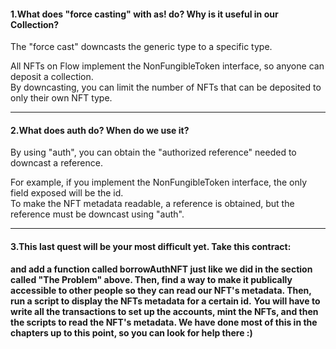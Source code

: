 #### 1.What does "force casting" with as! do? Why is it useful in our Collection?

The "force cast" downcasts the generic type to a specific type.<br/>

All NFTs on Flow implement the NonFungibleToken interface, so anyone can deposit a collection.<br/>
By downcasting, you can limit the number of NFTs that can be deposited to only their own NFT type.

---
#### 2.What does auth do? When do we use it?

By using "auth", you can obtain the "authorized reference" needed to downcast a reference.

For example, if you implement the NonFungibleToken interface, the only field exposed will be the id.<br/>
To make the NFT metadata readable, a reference is obtained, but the reference must be downcast using "auth".

---
#### 3.This last quest will be your most difficult yet. Take this contract:

<b>and add a function called borrowAuthNFT just like we did in the section called "The Problem" above. Then, find a way to make it publically accessible to other people so they can read our NFT's metadata. Then, run a script to display the NFTs metadata for a certain id.</b>
<b>You will have to write all the transactions to set up the accounts, mint the NFTs, and then the scripts to read the NFT's metadata. We have done most of this in the chapters up to this point, so you can look for help there :)</b>


